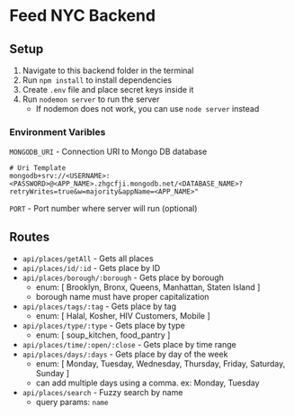 # Feed NYC Backend

## Setup
1. Navigate to this backend folder in the terminal
2. Run `npm install` to install dependencies
3. Create `.env` file and place secret keys inside it
4. Run `nodemon server` to run the server
    - If nodemon does not work, you can use `node server` instead

### Environment Varibles
`MONGODB_URI` - Connection URI to Mongo DB database
```
# Uri Template
mongodb+srv://<USERNAME>:<PASSWORD>@<APP_NAME>.zhgcfji.mongodb.net/<DATABASE_NAME>?retryWrites=true&w=majority&appName=<APP_NAME>"
```
`PORT` - Port number where server will run (optional)

## Routes
- `api/places/getAll` - Gets all places
- `api/places/id/:id` - Gets place by ID
- `api/places/borough/:borough` - Gets place by borough 
    - enum: [ Brooklyn, Bronx, Queens, Manhattan, Staten Island ]
    - borough name must have proper capitalization
- `api/places/tags/:tag` - Gets place by tag 
    - enum: [ Halal, Kosher, HIV Customers, Mobile ]
- `api/places/type/:type` - Gets place by type 
    - enum: [ soup_kitchen, food_pantry ]
- `api/places/time/:open/:close` - Gets place by time range
- `api/places/days/:days` - Gets place by day of the week 
    - enum: [ Monday, Tuesday, Wednesday, Thursday, Friday, Saturday, Sunday ]
    - can add multiple days using a comma. ex: Monday, Tuesday
- `api/places/search` - Fuzzy search by name
    - query params: `name` 
